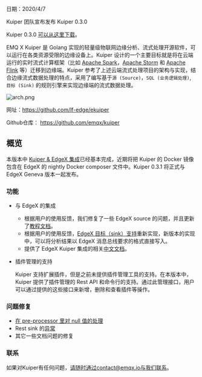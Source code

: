 

日期：2020/4/7

Kuiper 团队宣布发布 Kuiper 0.3.0

Kuiper 0.3.0 [可以从这里下载](https://github.com/emqx/kuiper/releases/tag/0.3.0)。

EMQ X Kuiper 是 Golang 实现的轻量级物联网边缘分析、流式处理开源软件，可以运行在各类资源受限的边缘设备上。Kuiper 设计的一个主要目标就是将在云端运行的实时流式计算框架（比如 [Apache Spark](https://spark.apache.org/)，[Apache Storm](https://storm.apache.org/) 和 [Apache Flink](https://flink.apache.org/) 等）迁移到边缘端。Kuiper 参考了上述云端流式处理项目的架构与实现，结合边缘流式数据处理的特点，采用了编写基于`源 (Source)`，`SQL (业务逻辑处理)`, `目标 (Sink)` 的规则引擎来实现边缘端的流式数据处理。

![arch.png](https://static.emqx.net/images/e32179ace42832e336f2804f38778b20.png)

网址：https://github.com/lf-edge/ekuiper

Github仓库： https://github.com/emqx/kuiper

## 概览

本版本中 [Kuiper & EdgeX 集成](https://github.com/emqx/kuiper/projects/4)已经基本完成，近期将把 Kuiper 的 Docker 镜像包含在 EdgeX 的 nightly Docker composer 文件中。Kuiper 0.3.1 将正式与 EdgeX Geneva 版本一起发布。

### 功能

- 与 EdgeX 的集成

  - 根据用户的使用反馈，我们修复了一些 EdgeX source 的问题，并且更新了[教程文档](https://github.com/emqx/kuiper/blob/master/docs/zh_CN/edgex/edgex_rule_engine_tutorial.md)。
  - 根据用户的使用反馈，[EdgeX 目标（sink）支持](https://github.com/emqx/kuiper/blob/edgex_chn_doc/docs/zh_CN/rules/sinks/edgex.md)重新实现，新版本的实现中，可以将分析结果以 EdgeX 消息总线要求的格式直接写入。
  - 提供了 EdgeX Kuiper 集成的相关[中文文档](https://github.com/emqx/kuiper/blob/master/docs/zh_CN/edgex/edgex_rule_engine_tutorial.md)。

- 插件管理的支持

  Kuiper 支持扩展插件，但是之前未提供插件管理工具的支持。在本版本中，Kuiper 提供了插件管理的 Rest API 和命令行的支持。通过此管理接口，用户可以通过提供的这些接口来新增，删除和查看插件等操作。


### 问题修复

- [在 pre-processor 里对 null 值的处理](https://github.com/emqx/kuiper/issues/185)
- Rest sink 的[异常](https://github.com/emqx/kuiper/issues/173)
- 其它一些文档问题的修复

### 联系

如果对Kuiper有任何问题，请随时通过contact@emqx.io与我们联系。

